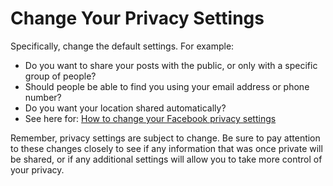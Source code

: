 [Title]: # (Change Your Privacy Settings)
[Difficulty]: # (Beginner)
[Order]: # (3)

# Change Your Privacy Settings

Specifically, change the default settings. For example:

*   Do you want to share your posts with the public, or only with a specific group of people?
*   Should people be able to find you using your email address or phone number?
*   Do you want your location shared automatically?
*   See here for: [How to change your Facebook privacy settings](https://www.eff.org/deeplinks/2013/01/how-protect-your-privacy-facebooks-graph-search)

Remember, privacy settings are subject to change. Be sure to pay attention to these changes closely to see if any information that was once private will be shared, or if any additional settings will allow you to take more control of your privacy.